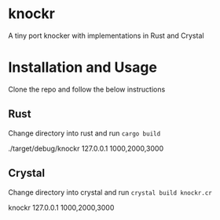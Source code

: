 # knockr
A tiny port knocker with implementations in Rust and Crystal

# Installation and Usage
Clone the repo and follow the below instructions

## Rust
Change directory into rust and run `cargo build`

./target/debug/knockr 127.0.0.1 1000,2000,3000

## Crystal
Change directory into crystal and run `crystal build knockr.cr`

knockr 127.0.0.1 1000,2000,3000
